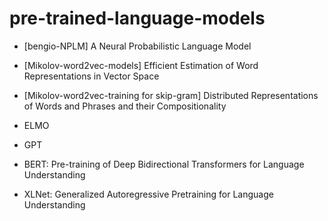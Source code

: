 # pre-trained-language-models

- [bengio-NPLM] A Neural Probabilistic Language Model 

- [Mikolov-word2vec-models] Efficient Estimation of Word Representations in Vector Space

- [Mikolov-word2vec-training for skip-gram] Distributed Representations of Words and Phrases and their Compositionality

- ELMO

- GPT

- BERT: Pre-training of Deep Bidirectional Transformers for Language Understanding

- XLNet: Generalized Autoregressive Pretraining for Language Understanding
